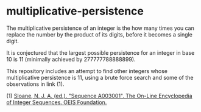 # multiplicative-persistence

The multiplicative persistence of an integer is the how many times you can replace the number by the product of its digits, before it becomes a single digit.

It is conjectured that the largest possible persistence for an integer in base 10 is 11 (minimally achieved by 277777788888899).

This repository includes an attempt to find other integers whose multiplicative persistence is 11, using a brute force search and some of the observations in link (1).

(1) [Sloane, N. J. A. (ed.). "Sequence A003001". The On-Line Encyclopedia of Integer Sequences. OEIS Foundation.](https://oeis.org/A003001)
